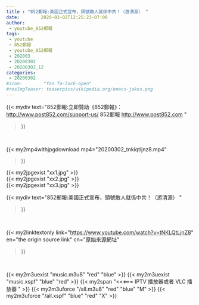 ```yaml
---
title : "852郵報:美國正式宣布，頭號敵人就係中共！（游清源） "
date:        2020-03-02T12:25:23-07:00
author:
 - youtube_852郵報
tags:
 - youtube
 - 852郵報
 - youtube_852郵報
 - 202003
 - 20200302
 - 20200302_12
categories:
 - 20200302
#icon:        "fas fa-lock-open"
#resImgTeaser: teaserpics/wikipedia.org/emacs-jokes.png
---
```


{{< mydiv text="852郵報:立即贊助《852郵報》： http://www.post852.com/support-us/  852郵報 http://www.post852.com "
>}}
<br>


{{< my2mp4withjpgdownload mp4="20200302_tnklqtljnz8.mp4"
>}}

{{< my2jpgexist "xx1.jpg" >}}<br>
{{< my2jpgexist "xx2.jpg" >}}<br>
{{< my2jpgexist "xx3.jpg" >}}<br>



{{< mydiv text="852郵報:美國正式宣布，頭號敵人就係中共！（游清源） "
>}}
<br>

{{< my2linktextonly link="https://www.youtube.com/watch?v=tNKLQtLjnZ8"
en="the origin source link" cn="原始來源網址"
>}}


<br>

{{< my2m3uexist "music.m3u8" "red"  "blue" >}} {{< my2m3uexist "music.xspf" "blue" "red"  >}} {{< my2span "<<<=== IPTV 播放器或者 VLC 播放器 " >}} {{< my2m3uforce "/all.m3u8" "red"  "blue" "M" >}} {{< my2m3uforce "/all.xspf" "blue" "red"  "X" >}} 
